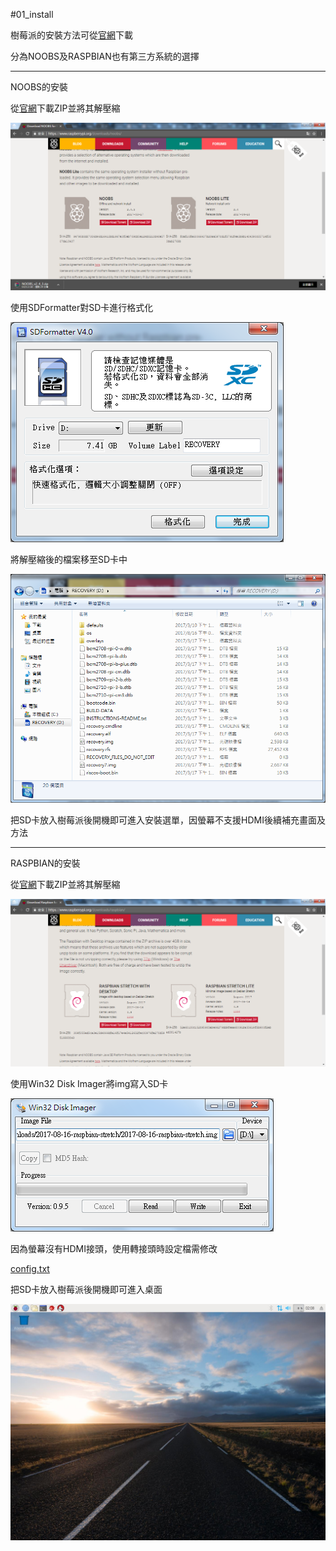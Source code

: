 #01_install

樹莓派的安裝方法可從[官網](https://www.raspberrypi.org/downloads/)下載

分為NOOBS及RASPBIAN也有第三方系統的選擇

***

NOOBS的安裝

從[官網](https://www.raspberrypi.org/downloads/noobs/)下載ZIP並將其解壓縮

![NOOBS_下載](img/01.png)

使用SDFormatter對SD卡進行格式化

![SD卡格式化](img/02.png)

將解壓縮後的檔案移至SD卡中

![移至SD卡](img/03.png)

把SD卡放入樹莓派後開機即可進入安裝選單，因螢幕不支援HDMI後續補充畫面及方法

***

RASPBIAN的安裝

從[官網](https://www.raspberrypi.org/downloads/raspbian/)下載ZIP並將其解壓縮

![RASPBIAN_下載](img/04.png)

使用Win32 Disk Imager將img寫入SD卡

![IMG燒錄](img/05.png)

因為螢幕沒有HDMI接頭，使用轉接頭時設定檔需修改

[config.txt](file/config.txt)

把SD卡放入樹莓派後開機即可進入桌面

![rasp開機](img/06.jpg)